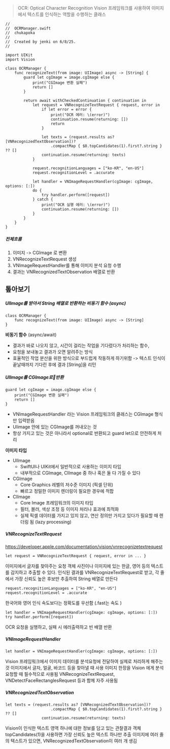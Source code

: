 >  OCR: Optical Character Recognition
> Vision 프레임워크를 사용하여 이미지에서 텍스트를 인식하는 역할을 수행하는 클래스 
```
//
//  OCRManager.swift
//  chukapoka
//
//  Created by jenki on 6/8/25.
//

import UIKit
import Vision

class OCRManager {
    func recognizeText(from image: UIImage) async -> [String] {
        guard let cgImage = image.cgImage else {
            print("CGImage 변환 실패")
            return []
        }

        return await withCheckedContinuation { continuation in
            let request = VNRecognizeTextRequest { request, error in
                if let error = error {
                    print("OCR 에러: \(error)")
                    continuation.resume(returning: [])
                    return
                }

                let texts = (request.results as? [VNRecognizedTextObservation])?
                    .compactMap { $0.topCandidates(1).first?.string } ?? []
                continuation.resume(returning: texts)
            }

            request.recognitionLanguages = ["ko-KR", "en-US"]
            request.recognitionLevel = .accurate

            let handler = VNImageRequestHandler(cgImage: cgImage, options: [:])
            do {
                try handler.perform([request])
            } catch {
                print("OCR 실행 에러: \(error)")
                continuation.resume(returning: [])
            }
        }
    }
}
```
##### 전체흐름
1. 이미지 -> CGImage 로 변환
2. VNRecognizeTextRequest 생성
3. VNImageRequestHandler를 통해 이미지 분석 요청 수행
4. 결과는 VNRecognizedTextObservation 배열로 반환


## 톺아보기

##### UIImage를 받아서 String 배열로 반환하는 비동기 함수 (async)
```
class OCRManager {
    func recognizeText(from image: UIImage) async -> [String]
}
```
**비동기 함수** (async/await)
- 결과가 바로 나오지 않고, 시간이 걸리는 작업을 기다렸다가 처리하는 함수, 
- 요청을 보내놓고 결과가 오면 알려주는 방식
- 효율적인 작업 분산을 위한 방식으로 부드럽게 작동하게 하기위함 
-> 텍스트 인식이 끝날때까지 기다린 후에 결과 [String]을 리턴 

##### UIImage를 CGImage로반환 
```
guard let cgImage = image.cgImage else {
    print("CGImage 변환 실패")
    return []
}
```
- VNImageRequestHandler 라는 Vision 프레임워크의 클래스는 CGImage 형식만 입력받음
- UIimage 안에 있는 CGImage를 꺼내오는 것 
- 항상 가지고 있는 것은 아니라서 optional로 반환되고 guard let으로 안전하게 처리 

**이미지 타입**
- UIImage 
	- SwiftUI나 UIKit에서 일반적으로 사용하는 이미지 타입
	- 내부적으로 CGImage, CIImage 중 하나 혹은 둘 다 가질 수 있다
- CGImage
	- Core Graphics 레벨의 저수준 이미지 (픽셀 단위)
	- 빠르고 정밀한 이미지 렌더링이 필요한 경우에 적합
- CIImage
	- Core Image 프레임워크의 이미지 타입
	- 필터, 블러, 색상 조정 등 이미지 처리나 효과에 최적화 
	- 실제 픽셀 데이터를 가지고 있지 않고, 연산 정의만 가지고 있다가 필요할 때 렌더링 됨 (lazy processing)

##### VNRecognizeTextRequest
https://developer.apple.com/documentation/vision/vnrecognizetextrequest
```
let request = VNRecognizeTextRequest { request, error in ... }
```
이미지에서 글자를 찾아주는 요청 객체 
사진이나 이미지에 있는 한글, 영어 등의 텍스트를 감지하고 추출할 수 있다.
인식된 결과를 VNRecognizeTextRequest로 받고, 각 줄에서 가장 신뢰도 높은 후보만 추출하여 String 배열로 만든다
```
request.recognitionLanguages = ["ko-KR", "en-US"]
request.recognitionLevel = .accurate
```
한국어와 영어 인식 
속도보다는 정확도를 우선함 (.fast는 속도 )
```
let handler = VNImageRequestHandler(cgImage: cgImage, options: [:])
try handler.perform([request])
```
OCR 요청을 실행하고, 실패 시 에러출력하고 빈 배열 반환

##### VNImageRequestHandler
```
let handler = VNImageRequestHandler(cgImage: cgImage, options: [:])
```
Vision 프레임워크에서 이미지 데이터를 분석요청에 전달하여 실제로 처리하게 해주는 것 
이미지에서 글자, 얼굴, 바코드 등을 찾아낼 때 사용
이미지 한장을 Vision 에게 분석 요청할 때 필수적으로 사용됨
VNRecognizeTextRequest, VNDetectFaceRectanglesRequest 등과 함께 자주 사용됨

##### VNRecognizedTextObservation 
```
let texts = (request.results as? [VNRecognizedTextObservation])?
                    .compactMap { $0.topCandidates(1).first?.string } ?? []
                continuation.resume(returning: texts)
```
Vision이 인식한 텍스트 영역 하나에 대한 정보를 담고 있는 관찰결과 객체
topCandidates(1)을 사용하면 가장 신뢰도 높은 텍스트 하나만 추출
이미지에 여러 줄의 텍스트가 있으면, VNRecognizedTextObservation이 여러 개 생김